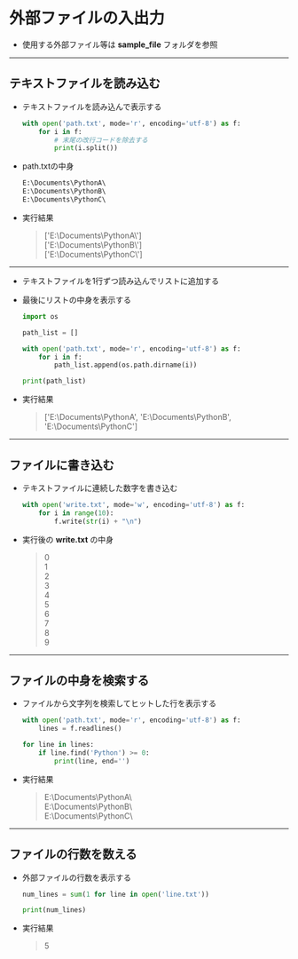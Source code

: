 # 外部ファイルの入出力

* 使用する外部ファイル等は **sample_file** フォルダを参照

---

## テキストファイルを読み込む

* テキストファイルを読み込んで表示する

  ```python
  with open('path.txt', mode='r', encoding='utf-8') as f:
      for i in f:
          # 末尾の改行コードを除去する
          print(i.split())
  ```

* path.txtの中身

  ```txt
  E:\Documents\PythonA\
  E:\Documents\PythonB\
  E:\Documents\PythonC\
  ```

* 実行結果

  > ['E:\\Documents\\PythonA\\']  
    ['E:\\Documents\\PythonB\\']  
    ['E:\\Documents\\PythonC\\']

---

* テキストファイルを1行ずつ読み込んでリストに追加する
* 最後にリストの中身を表示する

  ```python
  import os

  path_list = []

  with open('path.txt', mode='r', encoding='utf-8') as f:
      for i in f:
          path_list.append(os.path.dirname(i))

  print(path_list)
  ```

* 実行結果

  > ['E:\\Documents\\PythonA', 'E:\\Documents\\PythonB', 'E:\\Documents\\PythonC']

---

## ファイルに書き込む

* テキストファイルに連続した数字を書き込む

  ```python
  with open('write.txt', mode='w', encoding='utf-8') as f:
      for i in range(10):
          f.write(str(i) + "\n")
  ```

* 実行後の **write.txt** の中身

  > 0  
    1  
    2  
    3  
    4  
    5  
    6  
    7  
    8  
    9

---

## ファイルの中身を検索する

* ファイルから文字列を検索してヒットした行を表示する

  ```python
  with open('path.txt', mode='r', encoding='utf-8') as f:
      lines = f.readlines()

  for line in lines:
      if line.find('Python') >= 0:
          print(line, end='')
  ```

* 実行結果

  > E:\Documents\PythonA\  
    E:\Documents\PythonB\  
    E:\Documents\PythonC\

---

## ファイルの行数を数える

* 外部ファイルの行数を表示する

  ```python
  num_lines = sum(1 for line in open('line.txt'))

  print(num_lines)
  ```

* 実行結果

  > 5
